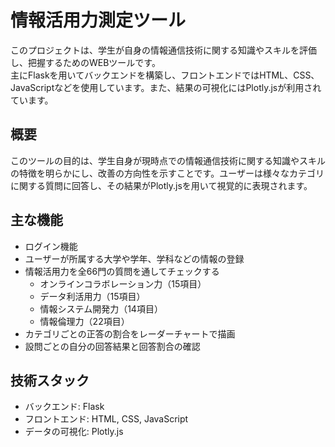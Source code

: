 # 情報活用力測定ツール

このプロジェクトは、学生が自身の情報通信技術に関する知識やスキルを評価し、把握するためのWEBツールです。  
主にFlaskを用いてバックエンドを構築し、フロントエンドではHTML、CSS、JavaScriptなどを使用しています。また、結果の可視化にはPlotly.jsが利用されています。

## 概要
このツールの目的は、学生自身が現時点での情報通信技術に関する知識やスキルの特徴を明らかにし、改善の方向性を示すことです。ユーザーは様々なカテゴリに関する質問に回答し、その結果がPlotly.jsを用いて視覚的に表現されます。

## 主な機能
- ログイン機能
- ユーザーが所属する大学や学年、学科などの情報の登録
- 情報活用力を全66門の質問を通してチェックする
  - オンラインコラボレーション力（15項目）
  - データ利活用力（15項目）
  - 情報システム開発力（14項目）
  - 情報倫理力（22項目）
- カテゴリごとの正答の割合をレーダーチャートで描画
- 設問ごとの自分の回答結果と回答割合の確認


## 技術スタック
- バックエンド: Flask
- フロントエンド: HTML, CSS, JavaScript
- データの可視化: Plotly.js


